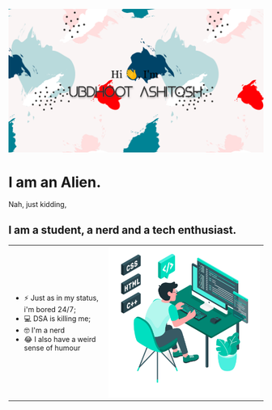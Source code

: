 ![alt image](./github.png)

# I am an Alien.
Nah, just kidding,

## I am a student, a nerd and a tech enthusiast.

<style>
  table, tr, td {
    border: none;
  }  
</style>

<table>
  <tr>
    <td> 
      <ul>
        <li> ⚡ Just as in my status, i'm bored 24/7; </li>
        <li> 💻 DSA is killing me;</li>
        <li> 🤓 I'm a nerd</li>
        <li> 😂 I also have a weird sense of humour</li>
      </ul>
    </td>
    <td> <img src="./Freepik_illustration.png" width="600"</td>
  </tr>
 </table>

